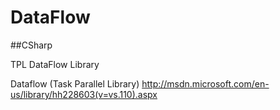 DataFlow
===============

##CSharp

TPL DataFlow Library


Dataflow (Task Parallel Library) http://msdn.microsoft.com/en-us/library/hh228603(v=vs.110).aspx